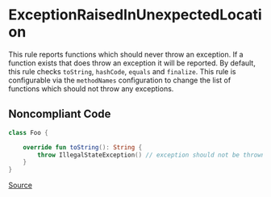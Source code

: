 # ExceptionRaisedInUnexpectedLocation

This rule reports functions which should never throw an exception. If a function exists that does throw
an exception it will be reported. By default, this rule checks `toString`, `hashCode`, `equals` and
`finalize`. This rule is configurable via the `methodNames` configuration to change the list of functions which
should not throw any exceptions.

## Noncompliant Code

```kotlin
class Foo {

    override fun toString(): String {
        throw IllegalStateException() // exception should not be thrown here
    }
}
```

[Source](https://detekt.github.io/detekt/exceptions.html#exceptionraisedinunexpectedlocation)

